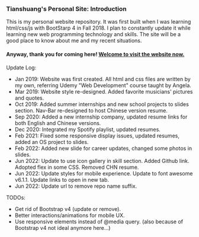 ### Tianshuang's Personal Site: Introduction ###
This is my personal website repository. It was first built when I was learning html/css/js with BootStarp 4 in Fall 2018. I plan to constantly update it while learning new web programming technology and skills. The site will be a good place to know about me and my recent situations. 

#### Anyway, thank you for coming here! [Welcome to visit the website now.](https://tsfu.github.io) ####

Update Log:
  - Jan 2019: Website was first created. All html and css files are written by my own, referring Udemy "Web Development" course taught by Angela.
  - Mar 2019: Website style re-designed. Added favorite musicians' pictures and quotes.
  - Oct 2019: Added summer internships and new school projects to slides section. Nav-Bar re-designed to host Chinese version resume.
  - Sep 2020: Added a new internship company, updated resume links for both English and Chinese versions.
  - Dec 2020: Integrated my Spotify playlist, updated resumes.
  - Feb 2021: Fixed some responsive display issues, updated resumes, added an OS project to slides.   
  - Feb 2022: Added new slide for career updates, changed some photos in slides.    
  - Jun 2022: Update to use icon gallery in skill section. Added Github link. Adopted flex in some CSS. Removed CHN resume.      
  - Jun 2022: Update styles for mobile experience. Update to font awesome v6.1.1. Update links to open in new tab.   
  - Jun 2022: Update url to remove repo name suffix.   


TODOs:
  - Get rid of Bootstrap v4 (update or remove).
  - Better interactions/animations for mobile UX.
  - Use responsive elements instead of @media query. (also because of Bootstrap v4 not ideal anymore here...)
